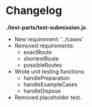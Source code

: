 # Changelog

**./test-parts/test-submission.js**
* New requirement: '../cases'
* Removed requirements:
	* exactRoute
	* shortestRoute
	* possibleRoutes
* Wrote unit testing functions:
	* handlePreparation
	* handleExampleCases
	* handleDispose
* Removed placeholder test.